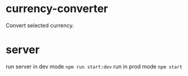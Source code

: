# currency-converter
Convert selected currency.

# server
run server in dev mode `npm run start:dev`
run in prod mode `npm start`
